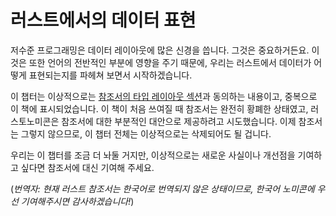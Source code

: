 # 러스트에서의 데이터 표현

저수준 프로그래밍은 데이터 레이아웃에 많은 신경을 씁니다. 그것은 중요하거든요. 이것은 또한 언어의 전반적인 부분에 영향을 주기 때문에, 우리는 러스트에서 데이터가 어떻게 표현되는지를 파헤쳐 보면서 시작하겠습니다.

이 챕터는 이상적으로는 [참조서의 타입 레이아웃 섹션][ref-type-layout]과 동의하는 내용이고, 중복으로 이 책에 표시되었습니다. 이 책이 처음 쓰여질 때 참조서는 완전히 황폐한 상태였고, 
러스토노미콘은 참조서에 대한 부분적인 대안으로 제공하려고 시도했습니다. 이제 참조서는 그렇지 않으므로, 이 챕터 전체는 이상적으로는 삭제되어도 될 겁니다.

우리는 이 챕터를 조금 더 놔둘 거지만, 이상적으로는 새로운 사실이나 개선점을 기여하고 싶다면 참조서에 대신 기여해 주세요.

(*번역자: 현재 러스트 참조서는 한국어로 번역되지 않은 상태이므로, 한국어 노미콘에 우선 기여해주시면 감사하겠습니다!*)

[ref-type-layout]: https://doc.rust-lang.org/reference/type-layout.html
